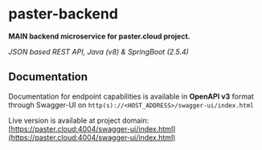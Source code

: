 # paster-backend
**MAIN backend microservice for paster.cloud project.**

*JSON based REST API, Java (v8) & SpringBoot (2.5.4)* 

## Documentation

Documentation for endpoint capabilities is available in **OpenAPI v3** 
format through Swagger-UI on ```http(s)://<HOST_ADDRESS>/swagger-ui/index.html```

Live version is available at project domain: [https://paster.cloud:4004/swagger-ui/index.html](https://paster.cloud:4004/swagger-ui/index.html)